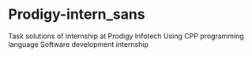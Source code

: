 # Prodigy-intern_sans
Task solutions of internship at Prodigy Infotech
Using CPP programming language
Software development internship

